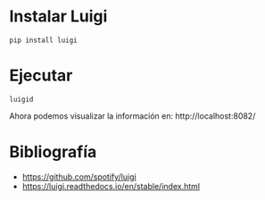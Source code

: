 # Instalar Luigi
```
pip install luigi
```

# Ejecutar 
```
luigid
```

Ahora podemos visualizar la información en:
http://localhost:8082/



# Bibliografía
  - https://github.com/spotify/luigi
  - https://luigi.readthedocs.io/en/stable/index.html
